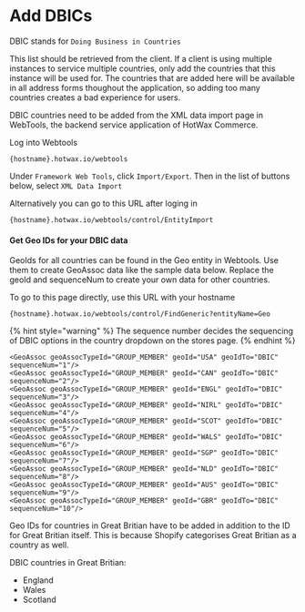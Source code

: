 # Add DBICs

DBIC stands for `Doing Business in Countries`

This list should be retrieved from the client. If a client is using multiple instances to service multiple countries, only add the countries that this instance will be used for.
The countries that are added here will be available in all address forms thoughout the application, so adding too many countries creates a bad experience for users.

DBIC countries need to be added from the XML data import page in WebTools, the backend service application of HotWax Commerce.

Log into Webtools
```
{hostname}.hotwax.io/webtools
```

Under `Framework Web Tools`, click `Import/Export`. Then in the list of buttons below, select `XML Data Import`

Alternatively you can go to this URL after loging in
```
{hostname}.hotwax.io/webtools/control/EntityImport
```

#### Get Geo IDs for your DBIC data
GeoIds for all countries can be found in the Geo entity in Webtools. Use them to create GeoAssoc data like the sample data below. Replace the geoId and sequenceNum to create your own data for other countries.

To go to this page directly, use this URL with your hostname
```
{hostname}.hotwax.io/webtools/control/FindGeneric?entityName=Geo
```

{% hint style="warning" %}
    The sequence number decides the sequencing of DBIC options in the country dropdown on the stores page.
{% endhint %}

```
<GeoAssoc geoAssocTypeId="GROUP_MEMBER" geoId="USA" geoIdTo="DBIC" sequenceNum="1"/>
<GeoAssoc geoAssocTypeId="GROUP_MEMBER" geoId="CAN" geoIdTo="DBIC" sequenceNum="2"/>
<GeoAssoc geoAssocTypeId="GROUP_MEMBER" geoId="ENGL" geoIdTo="DBIC" sequenceNum="3"/>
<GeoAssoc geoAssocTypeId="GROUP_MEMBER" geoId="NIRL" geoIdTo="DBIC" sequenceNum="4"/>
<GeoAssoc geoAssocTypeId="GROUP_MEMBER" geoId="SCOT" geoIdTo="DBIC" sequenceNum="5"/>
<GeoAssoc geoAssocTypeId="GROUP_MEMBER" geoId="WALS" geoIdTo="DBIC" sequenceNum="6"/>
<GeoAssoc geoAssocTypeId="GROUP_MEMBER" geoId="SGP" geoIdTo="DBIC" sequenceNum="7"/>
<GeoAssoc geoAssocTypeId="GROUP_MEMBER" geoId="NLD" geoIdTo="DBIC" sequenceNum="8"/>
<GeoAssoc geoAssocTypeId="GROUP_MEMBER" geoId="AUS" geoIdTo="DBIC" sequenceNum="9"/>
<GeoAssoc geoAssocTypeId="GROUP_MEMBER" geoId="GBR" geoIdTo="DBIC" sequenceNum="10"/>
```

Geo IDs for countries in Great Britian have to be added in addition to the ID for Great Britian itself. This is because Shopify categorises Great Britian as a country as well.

DBIC countries in Great Britian:
- England
- Wales
- Scotland